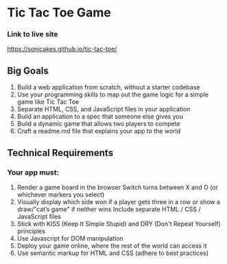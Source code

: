 # Tic Tac Toe Game

### Link to live site
 https://sonicakes.github.io/tic-tac-toe/
 ## Big Goals

1. Build a web application from scratch, without a starter codebase
2. Use your programming skills to map out the game logic for a simple game like Tic Tac Toe
3. Separate HTML, CSS, and JavaScript files in your application
4. Build an application to a spec that someone else gives you
5. Build a dynamic game that allows two players to compete
6. Craft a readme.md file that explains your app to the world

## Technical Requirements

### Your app must:

1. Render a game board in the browser
Switch turns between X and O (or whichever markers you select)
2. Visually display which side won if a player gets three in a row or show a draw/"cat’s game" if neither wins
Include separate HTML / CSS / JavaScript files
3. Stick with KISS (Keep It Simple Stupid) and DRY (Don't Repeat Yourself) principles
4. Use Javascript for DOM manipulation
5. Deploy your game online, where the rest of the world can access it
6. Use semantic markup for HTML and CSS (adhere to best practices)
